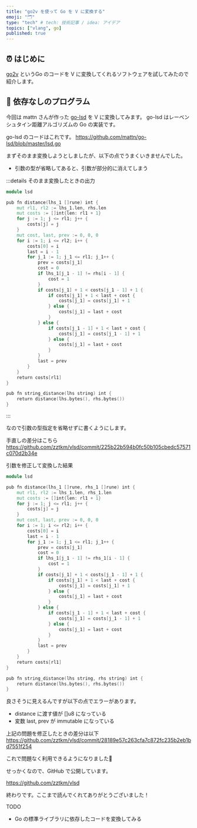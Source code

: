 ```yaml
---
title: "go2v を使って Go を V に変換する"
emoji: "🗂"
type: "tech" # tech: 技術記事 / idea: アイデア
topics: ["vlang", go]
published: true
---
```


## ⏰ はじめに

 [go2v](https://github.com/vlang/go2v) というGo のコードを V に変換してくれるソフトウェアを試してみたので紹介します。


## 🍡 依存なしのプログラム

今回は mattn さんが作った [go-lsd](https://github.com/mattn/go-lsd) を V に変換してみます。
go-lsd はレーベンシュタイン距離アルゴリズムの Go の実装です。


go-lsd のコードはこれです。
https://github.com/mattn/go-lsd/blob/master/lsd.go

まずそのまま変換しようとしましたが、以下の点でうまくいきませんでした。

- 引数の型が省略してあると、引数が部分的に消えてしまう


:::details そのまま変換したときの出力

```v
module lsd

pub fn distance(lhs_1 []rune) int {
	mut rl1, rl2 := lhs_1.len, rhs.len
	mut costs := []int{len: rl1 + 1}
	for j := 1; j <= rl1; j++ {
		costs[j] = j
	}
	mut cost, last, prev := 0, 0, 0
	for i := 1; i <= rl2; i++ {
		costs[0] = i
		last = i - 1
		for j_1 := 1; j_1 <= rl1; j_1++ {
			prev = costs[j_1]
			cost = 0
			if lhs_1[j_1 - 1] != rhs[i - 1] {
				cost = 1
			}
			if costs[j_1] + 1 < costs[j_1 - 1] + 1 {
				if costs[j_1] + 1 < last + cost {
					costs[j_1] = costs[j_1] + 1
				} else {
					costs[j_1] = last + cost
				}
			} else {
				if costs[j_1 - 1] + 1 < last + cost {
					costs[j_1] = costs[j_1 - 1] + 1
				} else {
					costs[j_1] = last + cost
				}
			}
			last = prev
		}
	}
	return costs[rl1]
}

pub fn string_distance(lhs string) int {
	return distance(lhs.bytes(), rhs.bytes())
}
```
:::

なので引数の型指定を省略せずに書くようにします。

手直しの差分はこちら
https://github.com/zztkm/vlsd/commit/225b22b594b0fc50b105cbedc57571c070d2b34e


引数を修正して変換した結果

```v
module lsd

pub fn distance(lhs_1 []rune, rhs_1 []rune) int {
	mut rl1, rl2 := lhs_1.len, rhs_1.len
	mut costs := []int{len: rl1 + 1}
	for j := 1; j <= rl1; j++ {
		costs[j] = j
	}
	mut cost, last, prev := 0, 0, 0
	for i := 1; i <= rl2; i++ {
		costs[0] = i
		last = i - 1
		for j_1 := 1; j_1 <= rl1; j_1++ {
			prev = costs[j_1]
			cost = 0
			if lhs_1[j_1 - 1] != rhs_1[i - 1] {
				cost = 1
			}
			if costs[j_1] + 1 < costs[j_1 - 1] + 1 {
				if costs[j_1] + 1 < last + cost {
					costs[j_1] = costs[j_1] + 1
				} else {
					costs[j_1] = last + cost
				}
			} else {
				if costs[j_1 - 1] + 1 < last + cost {
					costs[j_1] = costs[j_1 - 1] + 1
				} else {
					costs[j_1] = last + cost
				}
			}
			last = prev
		}
	}
	return costs[rl1]
}

pub fn string_distance(lhs string, rhs string) int {
	return distance(lhs.bytes(), rhs.bytes())
}
```

良さそうに見えるんですが以下の点でエラーがあります。

- distance に渡す値が []u8 になっている
- 変数 last, prev が immutable になっている

上記の問題を修正したときの差分は以下
https://github.com/zztkm/vlsd/commit/28189e57c263cfa7c872fc235b2eb1bd7551f254

これで問題なく利用できるようになりました🎉

せっかくなので、GitHub で公開しています。

https://github.com/zztkm/vlsd


終わりです。ここまで読んでくれてありがとうございました！


TODO
- Go の標準ライブラリに依存したコードを変換してみる

